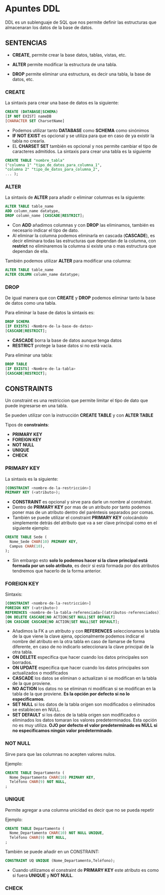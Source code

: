 # Apuntes DDL

DDL es un sublenguaje de SQL que nos permite definir las estructuras que almacenaran los datos de la base de datos.

## SENTENCIAS

* **CREATE**, permite crear la base datos, tablas, vistas, etc.

* **ALTER** permite modificar la estructura de una tabla.

* **DROP** permite eliminar una estructura, es decir una tabla, la base de datos, etc.

###  CREATE
La sintaxis para crear una base de datos es la siguiente:
```sql
CREATE (DATABASE|SCHEMA)
[IF NOT EXIST] nameDB
[CHARACTER SET CharsetName]
```
* Podemos utilizar tanto **DATABASE** como **SCHEMA** como sinónimos
* **IF NOT EXIST** es opcional y se utiliza para que en caso de ya existir la tabla no crearla.
* EL **CHARSET SET** también es opcional y nos permite cambiar el tipo de caracteres admitidos.
La sintaxis para crear una tabla es la siguiente
```sql
CREATE TABLE "nombre_tabla"
("columna 1" "tipo_de_datos_para_columna_1",
"columna 2" "tipo_de_datos_para_columna_2",
... );
```

### ALTER
La sintaxis de **ALTER** para añadir o eliminar columnas es la siguiente:
```sql
ALTER TABLE table_name
ADD column_name datatype,
DROP column_name [CASCADE|RESTRICT];
```
* Con **ADD** añadimos columnas y con **DROP** las eliminamos, también es necesario indicar el tipo de dato.
* Al eliminar la columna podemos eliminarla en cascada (**CASCADE**), es decir eliminara todas las estructuras que dependan de la columna, con **restrict**  no eliminaremos la columna si existe una o mas estructura que dependan de ella.

También podemos utilizar **ALTER** para modificar una columna:
```sql
ALTER TABLE table_name
ALTER COLUMN column_name datatype;
```
### DROP
De igual manera que con **CREATE** y **DROP** podemos eliminar tanto la base de datos como una tabla.

Para eliminar la base de datos la sintaxis es:
```sql
DROP SCHEMA
[IF EXISTS] <Nombre-de-la-base-de-datos>
[CASCADE|RESTRICT];
```
* **CASCADE** borra la base de datos aunque tenga datos
* **RESTRICT** protege la base datos si no está vacía.

Para eliminar una tabla:
```sql
DROP TABLE
[IF EXISTS] <Nombre-de-la-tabla>
[CASCADE|RESTRICT];
```

## CONSTRAINTS
Un constraint es una restriccion que permite limitar el tipo de dato que puede ingresarse en una tabla. 

Se pueden utilizar con la instrucción **CREATE TABLE** y con **ALTER TABLE**

Tipos de **constraints**:

* **PRIMARY KEY**
* **FOREIGN KEY**
* **NOT NULL**
* **UNIQUE**
* **CHECK**

### PRIMARY KEY

La sintaxis es la siguiente:
```sql
[CONSTRAINT <nombre-de-la-restricción>]
PRIMARY KEY (<atributo>);
```
* **CONSTRAINT** es opcional y sirve para darle un nombre al constraint.
* Dentro de **PRIMARY KEY** por mas de un atributo por tanto podemos poner mas de un atributo dentro del paréntesis separados por comas.
* También se puede utilizar el constraint **PRIMARY KEY** colocándolo simplemente detrás del atributo que va a ser clave principal como en el siguiente ejemplo:
```sql
CREATE TABLE Sede (
  Nome_Sede CHAR(10) PRIMARY KEY,
  Campus CHAR(10),
);
```
* Sin embargo esto **solo lo podemos hacer si la clave principal está formada por un solo atributo**, es decir si está formada por dos atributos tendremos que hacerlo de la forma anterior.

### FOREIGN KEY
Sintaxis:
```sql
[CONSTRAINT <nombre-de-la-restricción>]
FOREIGN KEY (<atributo>)
REFERENCES <nombre-de-la-tabla-referenciada>[(atributos-referenciados)]
[ON DELETE CASCADE|NO ACTION|SET NULL|SET DEFAULT]
[ON CASCADE CASCADE|NO ACTION|SET NULL|SET DEFAULT];
```
* Añadimos la FK a un atributo y con **REFERENCES** seleccionamos la tabla de la que viene la clave ajena, opcionalmente podemos indicar el nombre del atributo en la otra tabla en caso de llamarse de forma diferente, en caso de no indicarlo seleccionara la clave principal de la otra tabla.
* **ON DELETE** especifica que hacer cuando los datos principales son borrados.
* **ON UPDATE** especifica que hacer cuando los datos principales son actualizados o modificados
* **CASCADE** los datos se eliminan o actualizan si se modifican en la tabla de la que proviene.
* **NO ACTION** los datos no se eliminan ni modifican si se modifican en la tabla de la que proviene. **Es la opción por defecto si no lo especificamos**.
* **SET NULL** si los datos de la tabla origen son modificados o eliminados se establecen en NULL.
* **SET DEFAULT** si los datos de la tabla origen son modificados o eliminados los datos tomaran los valores predeterminados. Esta opción no es muy utiliza. **OJO por defecto el valor predeterminado es NULL si no especificamos ningún valor predeterminado**.

### NOT NULL
Sirve para que las columnas no acepten valores nulos.

Ejemplo:
```sql
CREATE TABLE Departamento (
  Nome_Departamento CHAR(10) PRIMARY KEY,
  Teléfono CHAR(9) NOT NULL,
;
```
### UNIQUE
Permite agregar a una columna unicidad es decir que no se pueda repetir

Ejemplo:

```sql
CREATE TABLE Departamento (
  Nome_Departamento CHAR(10) NOT NULL UNIQUE,
  Teléfono CHAR(9) NOT NULL,
;
```
También se puede añadir en un CONSTRAINT:
```sql
CONSTRAINT UQ UNIQUE (Nome_Departamento,Teléfono);
```
* Cuando utilizamos el constraint de **PRIMARY KEY** este atributo es como si fuera **UNIQUE** y **NOT NULL**.

### CHECK